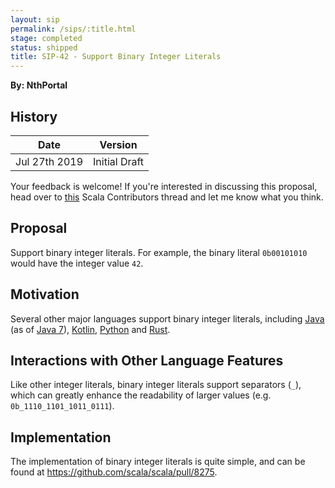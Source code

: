 ```yaml
---
layout: sip
permalink: /sips/:title.html
stage: completed
status: shipped
title: SIP-42 - Support Binary Integer Literals
---
```


**By: NthPortal**

## History

| Date          | Version                  |
|---------------|--------------------------|
| Jul 27th 2019 | Initial Draft            |

Your feedback is welcome! If you're interested in discussing this proposal, head over to [this](https://contributors.scala-lang.org/t/pre-sip-binary-literals/3559) Scala Contributors thread and let me know what you think.

## Proposal

Support binary integer literals. For example, the binary literal `0b00101010` would have the integer value `42`.

## Motivation

Several other major languages support binary integer literals, including [Java](https://docs.oracle.com/javase/specs/jls/se12/html/jls-3.html#jls-3.10.1) (as of [Java 7](https://docs.oracle.com/javase/specs/jls/se7/html/jls-3.html#jls-3.10.1)), [Kotlin](https://kotlinlang.org/docs/reference/basic-types.html#literal-constants), [Python](https://docs.python.org/3/reference/lexical_analysis.html#integer-literals) and [Rust](https://doc.rust-lang.org/stable/reference/tokens.html#number-literals).

## Interactions with Other Language Features

Like other integer literals, binary integer literals support separators (`_`), which can greatly enhance the readability of larger values (e.g. `0b_1110_1101_1011_0111`).

## Implementation

The implementation of binary integer literals is quite simple, and can be found at <https://github.com/scala/scala/pull/8275>.
